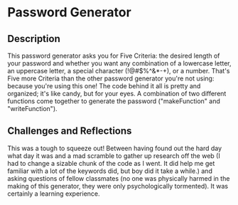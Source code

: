 # Password Generator

## Description
This password generator asks you for Five Criteria: the desired length of your password and whether you want any combination of a lowercase letter, an uppercase letter, a special character (!@#$%^&*-+), or a number. 
That's Five more Criteria than the other password generator you're not using: because you're using this one! 
The code behind it all is pretty and organized; it's like candy, but for your eyes. A combination of two different functions come together to generate the password ("makeFunction" and "writeFunction").

## Challenges and Reflections
This was a tough to squeeze out! Between having found out the hard day what day it was and a mad scramble to gather up research off the web (I had to change a sizable chunk of the code as I went. It did help me get familiar with a lot of the keywords did, but boy did it take a while.) and asking questions of fellow classmates (no one was physically harmed in the making of this generator, they were only psychologically tormented). It was certainly a learning experience.